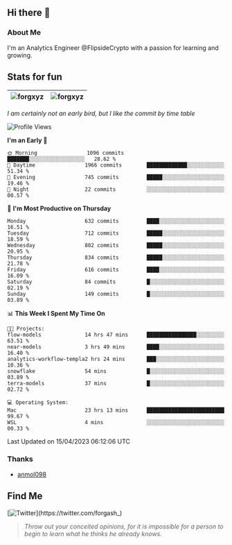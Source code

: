 ## Hi there 👋

### About Me

I'm an Analytics Engineer @FlipsideCrypto with a passion for learning and growing.
  
## Stats for fun

| <img align="center" src="https://github-readme-streak-stats.herokuapp.com/?user=forgxyz&theme=tokyonight" alt="forgxyz" /> | <img align="center" src="https://github-readme-stats.vercel.app/api?username=forgxyz&theme=tokyonight&show_icons=true" alt="forgxyz" /> |
| ------------- |------------- |

*I am certainly not an early bird, but I like the commit by time table*  

<!--START_SECTION:waka-->
![Profile Views](http://img.shields.io/badge/Profile%20Views-13-blue)

**I'm an Early 🐤** 

```text
🌞 Morning                1096 commits        ███████░░░░░░░░░░░░░░░░░░   28.62 % 
🌆 Daytime                1966 commits        █████████████░░░░░░░░░░░░   51.34 % 
🌃 Evening                745 commits         █████░░░░░░░░░░░░░░░░░░░░   19.46 % 
🌙 Night                  22 commits          ░░░░░░░░░░░░░░░░░░░░░░░░░   00.57 % 
```
📅 **I'm Most Productive on Thursday** 

```text
Monday                   632 commits         ████░░░░░░░░░░░░░░░░░░░░░   16.51 % 
Tuesday                  712 commits         █████░░░░░░░░░░░░░░░░░░░░   18.59 % 
Wednesday                802 commits         █████░░░░░░░░░░░░░░░░░░░░   20.95 % 
Thursday                 834 commits         █████░░░░░░░░░░░░░░░░░░░░   21.78 % 
Friday                   616 commits         ████░░░░░░░░░░░░░░░░░░░░░   16.09 % 
Saturday                 84 commits          █░░░░░░░░░░░░░░░░░░░░░░░░   02.19 % 
Sunday                   149 commits         █░░░░░░░░░░░░░░░░░░░░░░░░   03.89 % 
```


📊 **This Week I Spent My Time On** 

```text
🐱‍💻 Projects: 
flow-models              14 hrs 47 mins      ████████████████░░░░░░░░░   63.51 % 
near-models              3 hrs 49 mins       ████░░░░░░░░░░░░░░░░░░░░░   16.40 % 
analytics-workflow-templa2 hrs 24 mins       ███░░░░░░░░░░░░░░░░░░░░░░   10.36 % 
snowflake                54 mins             █░░░░░░░░░░░░░░░░░░░░░░░░   03.89 % 
terra-models             37 mins             █░░░░░░░░░░░░░░░░░░░░░░░░   02.72 % 

💻 Operating System: 
Mac                      23 hrs 13 mins      █████████████████████████   99.67 % 
WSL                      4 mins              ░░░░░░░░░░░░░░░░░░░░░░░░░   00.33 % 
```


 Last Updated on 15/04/2023 06:12:06 UTC
<!--END_SECTION:waka-->

### Thanks
 - [anmol098](https://github.com/anmol098/waka-readme-stats/)
  
## Find Me
[![Twitter](https://img.shields.io/twitter/url/https/twitter.com/forgash_.svg?style=social&label=Follow%20%40forgash_)](https://twitter.com/forgash_)


> *Throw out your conceited opinions, for it is impossible for a person to begin to learn what he thinks he already knows.* 
